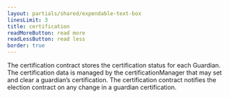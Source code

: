 ```yaml
---
layout: partials/shared/expendable-text-box
linesLimit: 3
title: certification
readMoreButton: read more
readLessButton: read less
border: true
---
```


The certification contract stores the certification status for each Guardian. The certification data is managed by the certificationManager that may set and clear a guardian’s certification. The certification contract notifies the election contract on any change in a guardian certification.
